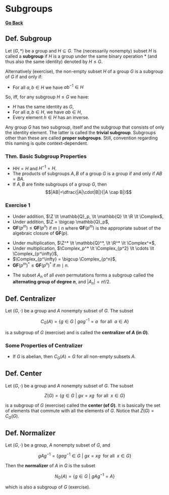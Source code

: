 # Subgroups

[**Go Back**](../00-index.md)

## Def. Subgroup

Let $(G, *)$ be a group and $H \subseteq G$. The (necessarily nonempty) subset $H$ is called a **subgroup** if $H$ is a group under the same binary operation $*$ (and thus also the same identity) denoted by $H \leq G$.

Alternatively (exercise), the non-empty subset $H$ of a group $G$ is a subgroup of $G$ if and only if:

* For all $a,b \in H$ we have $ab^{-1} \in H$

So, iff, for any subgroup $H \leq G$ we have:

* $H$ has the same identity as $G$,
* For all $a,b \in H$, we have $ab \in H$,
* Every element $h \in H$ has an inverse.

Any group $G$ has two subgroup, itself and the subgroup that consists of only the identity element. The latter is called the **trivial subgroup**. Subgroups other than these are called **proper subgroups**. Still, convention regarding this naming is quite context-dependent.

### Thm. Basic Subgroup Properties

* $HH = H$ and $H^{-1} = H$.
* The products of subgroups $A,B$ of a group $G$ is a group if and only if $AB=BA$.
* If $A,B$ are finite subgroups of a group $G$, then
$$|AB|=\dfrac{|A|\cdot|B|}{|A \cap B|}$$

### Exercise 1

* Under addition, $\Z \lt \mathbb{Q}_p, \lt \mathbb{Q} \lt \R \lt \Complex$,
* Under addition, $\Z = \bigcap \mathbb{Q}_p$,
* $\mathbf{GF}(p^m) \leq \mathbf{GF}(p^n)$ if $m \mid n$ where $\mathbf{GF}(p^m)$ is the appropriate subset of the algebraic closure of $\mathbf{GF}(p)$.

<!--  -->

* Under multiplication, $\Z^* \lt \mathbb{Q}^*, \lt \R^* \lt \Complex^*$,
* Under multiplication, $\Complex_p^* \lt \Complex_{p^2} \lt \cdots \lt \Complex_{p^\infty}$,
* $\Complex_{p^\infty} = \bigcup \Complex_{p^n}$,
* $\mathbf{GF}(p^m)^* \leq \mathbf{GF}(p^n)^*$ if $m \mid n$.

<!--  -->

* The subset $A_n$ of all _even_ permutations forms a subgroup called the **alternating group of degree $n$**, and $|A_n|=n!/2$.

<!-- TODO: Add more exercises here from kargapolov p.27 and other sources -->

## Def. Centralizer

Let $(G, \cdot)$ be a group and $A$ nonempty subset of $G$. The subset

$$C_G(A) = \{ g \in G \> | \> gag^{-1} = a \enspace \text{for all} \enspace a \in A \}$$

is a subgroup of $G$ (exercise) and is called the **centralizer of $A$ (in $G$)**.

### Some Properties of Centralizer

* If $G$ is abelian, then $C_G(A) = G$ for all non-empty subsets $A$.

## Def. Center

Let $(G, \cdot)$ be a group and $A$ nonempty subset of $G$. The subset

$$Z(G) = \{ g \in G \> | \> gx=xg \enspace \text{for all} \enspace x \in G \}$$

is a subgroup of $G$ (exercise) called the **center (of $G$)**. It is basically the set of elements that commute with all the elements of $G$. Notice that $Z(G) = C_G(G)$.

## Def. Normalizer

Let $(G, \cdot)$ be a group, $A$ nonempty subset of $G$, and

$$gAg^{-1} = \{ gag^{-1} \in G \> | \> gx=xg \enspace \text{for all} \enspace x \in G \}$$

Then the **normalizer** of $A$ in $G$ is the subset

$$N_G(A) = \{ g \in G \> | \> gAg^{-1} = A \}$$

which is also a subgroup of $G$ (exercise).
